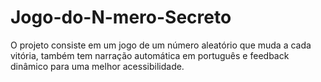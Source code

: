 # Jogo-do-N-mero-Secreto
O projeto consiste em um jogo de um número aleatório que muda a cada vitória,  também tem narração automática em português e feedback dinâmico para uma melhor acessibilidade.
